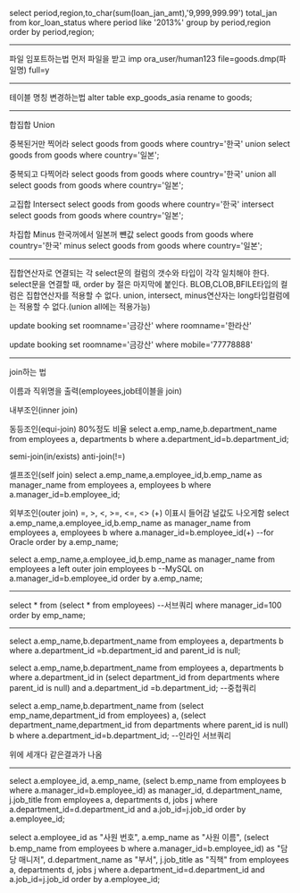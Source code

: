 select period,region,to_char(sum(loan_jan_amt),'9,999,999.99') total_jan
    from kor_loan_status
    where period like '2013%'
    group by period,region
    order by period,region;


-------------------------------------------------------
파일 임포트하는법 
먼저 파일을 받고
imp ora_user/human123 file=goods.dmp(파일명) full=y


--------------------------------
테이블 명칭 변경하는법
alter table exp_goods_asia rename to goods;


-----------------------------------------------
합집합 Union

중복된거만 찍어라
select goods from goods where country='한국'
union 
select goods from goods where country='일본';

중복되고 다찍어라
select goods from goods where country='한국'
union all
select goods from goods where country='일본';

교집합 Intersect 
select goods from goods where country='한국'
intersect
select goods from goods where country='일본';

차집합 Minus
한국꺼에서 일본꺼 뺸값
select goods from goods where country='한국'
minus
select goods from goods where country='일본';

------------------------
집합연산자로 연결되는 각 select문의 컬럼의 갯수와 타입이 각각 일치해야 한다.
select문을 연결할 때, order by 절은 마지막에 붙인다.
BLOB,CLOB,BFILE타입의 컬럼은 집합연산자를 적용할 수 없다.
union, intersect, minus연산자는 long타입컬럼에는 적용할 수 없다.(union all에는 적용가능)


update booking set roomname='금강산' where roomname='한라산'


update booking set roomname='금강산' where mobile='77778888'



-----------------------------------
join하는 법

이름과 직위명을 출력(employees,job테이블을 join)

내부조인(inner join)

동등조인(equi-join) 80%정도 비율
select a.emp_name,b.department_name
from employees a, departments b
where a.department_id=b.department_id;

semi-join(in/exists)
anti-join(!=)

셀프조인(self join)
select a.emp_name,a.employee_id,b.emp_name as manager_name
    from employees a, employees b
    where a.manager_id=b.employee_id;

외부조인(outer join) 
=, >, <, >=, <=, <>
(+) 이표시 들어감 널값도 나오게함
select a.emp_name,a.employee_id,b.emp_name as manager_name
    from employees a, employees b
    where a.manager_id=b.employee_id(+)  --for Oracle
    order by a.emp_name;    


 select a.emp_name,a.employee_id,b.emp_name as manager_name
    from employees a left outer join employees b --MySQL
    on a.manager_id=b.employee_id
    order by a.emp_name;   

----------------------------------------
select *
    from (select * from employees) --서브쿼리
    where manager_id=100
    order by emp_name;    


-------------------------------------------
select a.emp_name,b.department_name
from employees a, departments b
where a.department_id =b.department_id and parent_id is null;    

select a.emp_name,b.department_name
from employees a, departments b
where a.department_id in (select department_id from departments where parent_id is null) and a.department_id =b.department_id; --중첩쿼리


select a.emp_name,b.department_name
    from (select emp_name,department_id from employees) a,
         (select department_name,department_id from departments where parent_id is null) b
    where a.department_id=b.department_id;    --인라인 서브쿼리

위에 세개다 같은결과가 나옴

-----------------------------------------------

select a.employee_id, a.emp_name,
      (select b.emp_name from employees b where a.manager_id=b.employee_id) as manager_id,
      d.department_name, 
      j.job_title
from employees a, departments d, jobs j
where a.department_id=d.department_id and a.job_id=j.job_id
order by a.employee_id;  


select a.employee_id as "사원 번호", 
       a.emp_name as "사원 이름",
      (select b.emp_name from employees b where a.manager_id=b.employee_id) as "담당 매니저",
      d.department_name as "부서", 
      j.job_title as "직책"
from employees a, departments d, jobs j
where a.department_id=d.department_id and a.job_id=j.job_id
order by a.employee_id;   